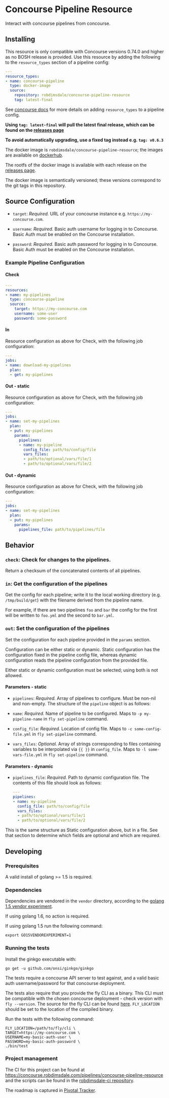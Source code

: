 # Concourse Pipeline Resource

Interact with concourse pipelines from concourse.

## Installing

This resource is only compatible with Concourse versions 0.74.0 and higher
as no BOSH release is provided. Use this resource by adding the following to
the `resource_types` section of a pipeline config:

```yaml
---
resource_types:
- name: concourse-pipeline
  type: docker-image
  source:
    repository: robdimsdale/concourse-pipeline-resource
    tag: latest-final
```

See [concourse docs](http://concourse.ci/configuring-resource-types.html) for more details
on adding `resource_types` to a pipeline config.

**Using `tag: latest-final` will pull the latest final release, which can be
found on the
[releases page](https://github.com/robdimsdale/concourse-pipeline-resource/releases)**

**To avoid automatically upgrading, use a fixed tag instead e.g. `tag: v0.6.3`**

The docker image is `robdimsdale/concourse-pipeline-resource`; the images are
available on
[dockerhub](https://hub.docker.com/r/robdimsdale/concourse-pipeline-resource).

The rootfs of the docker image is available with each release on the
[releases page](https://github.com/robdimsdale/concourse-pipeline-resource/releases).

The docker image is semantically versioned; these versions correspond to the git tags
in this repository.

## Source Configuration

* `target`: *Required.*  URL of your concourse instance e.g. `https://my-concourse.com`.

* `username`: *Required.*  Basic auth username for logging in to Concourse.
  Basic Auth must be enabled on the Concourse installation.

* `password`: *Required.*  Basic auth password for logging in to Concourse.
  Basic Auth must be enabled on the Concourse installation.

### Example Pipeline Configuration

#### Check

```yaml
---
resources:
- name: my-pipelines
  type: concourse-pipeline
  source:
    target: https://my-concourse.com
    username: some-user
    password: some-password
```

#### In

Resource configuration as above for Check, with the following job configuration:

```yaml
---
jobs:
- name: download-my-pipelines
  plan:
  - get: my-pipelines
```

#### Out - static

Resource configuration as above for Check, with the following job configuration:

```yaml
---
jobs:
- name: set-my-pipelines
  plan:
  - put: my-pipelines
    params:
      pipelines:
      - name: my-pipeline
        config_file: path/to/config/file
        vars_files:
        - path/to/optional/vars/file/1
        - path/to/optional/vars/file/2
```


#### Out - dynamic

Resource configuration as above for Check, with the following job configuration:

```yaml
---
jobs:
- name: set-my-pipelines
  plan:
  - put: my-pipelines
    params:
      pipelines_file: path/to/pipelines/file
```

## Behavior

### `check`: Check for changes to the pipelines.

Return a checksum of the concatenated contents of all pipelines.

### `in`: Get the configuration of the pipelines

Get the config for each pipeline; write it to the local working directory (e.g.
`/tmp/build/get`) with the filename derived from the pipeline name.

For example, if there are two pipelines `foo` and `bar` the config for the
first will be written to `foo.yml` and the second to `bar.yml`.

### `out`: Set the configuration of the pipelines

Set the configuration for each pipeline provided in the `params` section.

Configuration can be either static or dynamic. Static configuration has the configuration fixed in the pipeline config file, whereas dynamic configuration reads the pipeline configuration from the provided file.

Either static or dynamic configuration must be selected; using both is not allowed.

#### Parameters - static

* `pipelines`: *Required.* Array of pipelines to configure.
Must be non-nil and non-empty. The structure of the `pipeline` object is as follows:

 - `name`: *Required.* Name of pipeline to be configured.
 Maps to `-p my-pipeline-name` in `fly set-pipeline` command.

 - `config_file`: *Required.* Location of config file.
 Maps to `-c some-config-file.yml` in `fly set-pipeline` command.

 - `vars_files`: *Optional.* Array of strings corresponding to files
 containing variables to be interpolated via `{{ }}` in `config_file`.
 Maps to `-l some-vars-file.yml` in `fly set-pipeline` command.

#### Parameters - dynamic

* `pipelines_file`: *Required.* Path to dynamic configuration file. The contents of this file should look as follows:

  ```yaml
  ---
  pipelines:
  - name: my-pipeline
    config_file: path/to/config/file
    vars_files:
    - path/to/optional/vars/file/1
    - path/to/optional/vars/file/2
  ```

This is the same structure as Static configuration above, but in a file. See that section to determine which fields are optional and which are required.

## Developing

### Prerequisites

A valid install of golang >= 1.5 is required.

### Dependencies

Dependencies are vendored in the `vendor` directory, according to the
[golang 1.5 vendor experiment](https://www.google.com/url?sa=t&rct=j&q=&esrc=s&source=web&cd=1&cad=rja&uact=8&ved=0ahUKEwi7puWg7ZrLAhUN1WMKHeT4A7oQFggdMAA&url=https%3A%2F%2Fgolang.org%2Fs%2Fgo15vendor&usg=AFQjCNEPCAjj1lnni5apHdA7rW0crWs7Zw).

If using golang 1.6, no action is required.

If using golang 1.5 run the following command:

```
export GO15VENDOREXPERIMENT=1
```

### Running the tests

Install the ginkgo executable with:

```
go get -u github.com/onsi/ginkgo/ginkgo
```

The tests require a concourse API server to test against, and a valid
basic auth username/password for that concourse deployment.

The tests also require that you provide the fly CLI as a binary.
This CLI must be compatible with the chosen concourse deployment - check version with `fly --version`.
The source for the fly CLI can be found [here](https://github.com/concourse/fly).
`FLY_LOCATION` should be set to the location of the compiled binary.

Run the tests with the following command:

```
FLY_LOCATION=/path/to/fly/cli \
TARGET=https://my-concourse.com \
USERNAME=my-basic-auth-user \
PASSWORD=my-basic-auth-password \
./bin/test
```

### Project management

The CI for this project can be found at https://concourse.robdimsdale.com/pipelines/concourse-pipeline-resource
and the scripts can be found in the
[robdimsdale-ci repository](https://github.com/robdimsdale/robdimsdale-ci).

The roadmap is captured in [Pivotal Tracker](https://www.pivotaltracker.com/projects/1549921).
